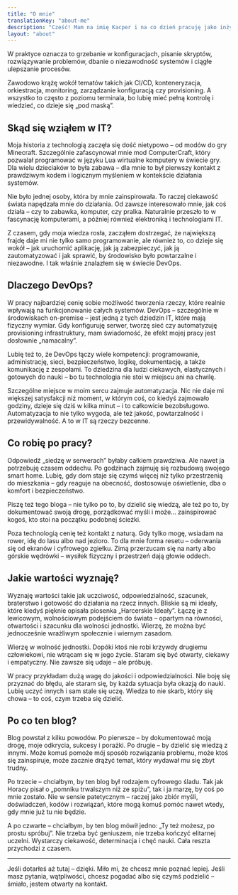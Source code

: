 ```yaml
---
title: "O mnie"
translationKey: "about-me"
description: "Cześć! Mam na imię Kacper i na co dzień pracuję jako inżynier DevOps w dużej, międzynarodowej korporacji. To dość pojemne określenie, ale najprościej mówiąc: zajmuję się automatyzacją, zarządzaniem infrastrukturą i budowaniem środowisk, które wspierają pracę zespołów developerskich."
layout: "about"
---
```


W praktyce oznacza to grzebanie w konfiguracjach, pisanie skryptów, rozwiązywanie problemów, dbanie o niezawodność systemów i ciągłe ulepszanie procesów.

Zawodowo krążę wokół tematów takich jak CI/CD, konteneryzacja, orkiestracja, monitoring, zarządzanie konfiguracją czy provisioning. A wszystko to często z poziomu terminala, bo lubię mieć pełną kontrolę i wiedzieć, co dzieje się „pod maską”.

## Skąd się wziąłem w IT?

Moja historia z technologią zaczęła się dość nietypowo – od modów do gry Minecraft. Szczególnie zafascynował mnie mod ComputerCraft, który pozwalał programować w języku Lua wirtualne komputery w świecie gry. Dla wielu dzieciaków to była zabawa – dla mnie to był pierwszy kontakt z prawdziwym kodem i logicznym myśleniem w kontekście działania systemów.

Nie było jednej osoby, która by mnie zainspirowała. To raczej ciekawość świata napędzała mnie do działania. Od zawsze interesowało mnie, jak coś działa – czy to zabawka, komputer, czy pralka. Naturalnie przeszło to w fascynację komputerami, a później również elektroniką i technologiami IT.

Z czasem, gdy moja wiedza rosła, zacząłem dostrzegać, że największą frajdę daje mi nie tylko samo programowanie, ale również to, co dzieje się wokół – jak uruchomić aplikację, jak ją zabezpieczyć, jak ją zautomatyzować i jak sprawić, by środowisko było powtarzalne i niezawodne. I tak właśnie znalazłem się w świecie DevOps.

## Dlaczego DevOps?

W pracy najbardziej cenię sobie możliwość tworzenia rzeczy, które realnie wpływają na funkcjonowanie całych systemów. DevOps – szczególnie w środowiskach on-premise – jest jedną z tych dziedzin IT, które mają fizyczny wymiar. Gdy konfiguruję serwer, tworzę sieć czy automatyzuję provisioning infrastruktury, mam świadomość, że efekt mojej pracy jest dosłownie „namacalny”.

Lubię też to, że DevOps łączy wiele kompetencji: programowanie, administrację, sieci, bezpieczeństwo, logikę, dokumentację, a także komunikację z zespołami. To dziedzina dla ludzi ciekawych, elastycznych i gotowych do nauki – bo tu technologia nie stoi w miejscu ani na chwilę.

Szczególne miejsce w moim sercu zajmuje automatyzacja. Nic nie daje mi większej satysfakcji niż moment, w którym coś, co kiedyś zajmowało godziny, dzieje się dziś w kilka minut – i to całkowicie bezobsługowo. Automatyzacja to nie tylko wygoda, ale też jakość, powtarzalność i przewidywalność. A to w IT są rzeczy bezcenne.

## Co robię po pracy?

Odpowiedź „siedzę w serwerach” byłaby całkiem prawdziwa. Ale nawet ja potrzebuję czasem oddechu. Po godzinach zajmuję się rozbudową swojego smart home. Lubię, gdy dom staje się czymś więcej niż tylko przestrzenią do mieszkania – gdy reaguje na obecność, dostosowuje oświetlenie, dba o komfort i bezpieczeństwo.

Piszę też tego bloga – nie tylko po to, by dzielić się wiedzą, ale też po to, by dokumentować swoją drogę, porządkować myśli i może… zainspirować kogoś, kto stoi na początku podobnej ścieżki.

Poza technologią cenię też kontakt z naturą. Gdy tylko mogę, wsiadam na rower, idę do lasu albo nad jezioro. To dla mnie forma resetu – oderwania się od ekranów i cyfrowego zgiełku. Zimą przerzucam się na narty albo górskie wędrówki – wysiłek fizyczny i przestrzeń dają głowie oddech.

## Jakie wartości wyznaję?

Wyznaję wartości takie jak uczciwość, odpowiedzialność, szacunek, braterstwo i gotowość do działania na rzecz innych. Bliskie są mi ideały, które kiedyś pięknie opisała piosenka „Harcerskie Ideały”. Łączę je z lewicowym, wolnościowym podejściem do świata – opartym na równości, otwartości i szacunku dla wolności jednostki. Wierzę, że można być jednocześnie wrażliwym społecznie i wiernym zasadom.

Wierzę w wolność jednostki. Dopóki ktoś nie robi krzywdy drugiemu człowiekowi, nie wtrącam się w jego życie. Staram się być otwarty, ciekawy i empatyczny. Nie zawsze się udaje – ale próbuję.

W pracy przykładam dużą wagę do jakości i odpowiedzialności. Nie boję się przyznać do błędu, ale staram się, by każda sytuacja była okazją do nauki. Lubię uczyć innych i sam stale się uczę. Wiedza to nie skarb, który się chowa – to coś, czym trzeba się dzielić.

## Po co ten blog?

Blog powstał z kilku powodów. Po pierwsze – by dokumentować moją drogę, moje odkrycia, sukcesy i porażki. Po drugie – by dzielić się wiedzą z innymi. Może komuś pomoże mój sposób rozwiązania problemu, może ktoś się zainspiruje, może zacznie drążyć temat, który wydawał mu się zbyt trudny.

Po trzecie – chciałbym, by ten blog był rodzajem cyfrowego śladu. Tak jak Horacy pisał o „pomniku trwalszym niż ze spiżu”, tak i ja marzę, by coś po mnie zostało. Nie w sensie patetycznym – raczej jako zbiór myśli, doświadczeń, kodów i rozwiązań, które mogą komuś pomóc nawet wtedy, gdy mnie już tu nie będzie.

A po czwarte – chciałbym, by ten blog mówił jedno: „Ty też możesz, po prostu spróbuj”. Nie trzeba być geniuszem, nie trzeba kończyć elitarnej uczelni. Wystarczy ciekawość, determinacja i chęć nauki. Cała reszta przychodzi z czasem.

---

Jeśli dotarłeś aż tutaj – dzięki. Miło mi, że chcesz mnie poznać lepiej. Jeśli masz pytania, wątpliwości, chcesz pogadać albo się czymś podzielić – śmiało, jestem otwarty na kontakt.
